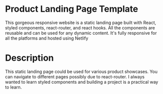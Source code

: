 # Product Landing Page Template

This gorgeous responsive website is a static landing page built with React, styled components, react-router, and react hooks. All the components are reusable and can be used for any dynamic content. It's fully responsive for all the platforms and hosted using Netlify

# Description

This static landing page could be used for various product showcases. You can navigate to different pages possibly due to react-router. I always wanted to learn styled components and building a project is a practical way to learn.
